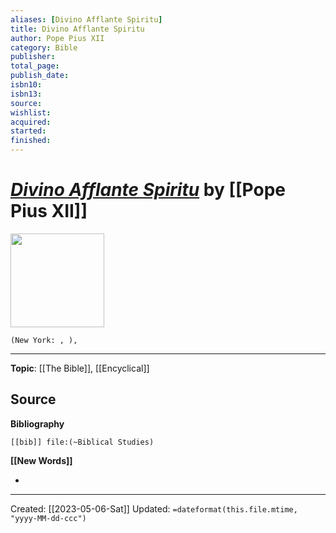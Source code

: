 ```yaml
---
aliases: [Divino Afflante Spiritu]
title: Divino Afflante Spiritu
author: Pope Pius XII
category: Bible
publisher: 
total_page: 
publish_date: 
isbn10: 
isbn13: 
source: 
wishlist: 
acquired: 
started: 
finished: 
---
```

# *[Divino Afflante Spiritu]()* by [[Pope Pius XII]]

<img src="" width=150>

`(New York: , ), `



--- 
**Topic**: [[The Bible]], [[Encyclical]]

**Source**
- 

**Bibliography**

```query
[[bib]] file:(~Biblical Studies)
```
 

**[[New Words]]**

- 

---
Created: [[2023-05-06-Sat]]
Updated: `=dateformat(this.file.mtime, "yyyy-MM-dd-ccc")`